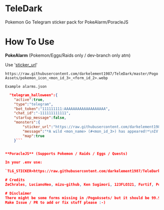 # TeleDark
Pokemon Go Telegram sticker pack for PokeAlarm/PoracleJS

# How To Use

**PokeAlarm** (Pokemon/Eggs/Raids only / dev-branch only atm)

Use '[sticker_url](https://pa.readthedocs.io/en/master/configuration/alarms/telegram.html#advanced-config)' 

`https://raw.githubusercontent.com/darkelement1987/TeleDark/master/PogoAssets/pokemon_icon_<mon_id_3>_<form_id_2>.webp`

`Example alarms.json`

```json
  "telegram_halloween":{
    "active":true,
    "type":"telegram",
    "bot_token":"111111111:AAAAAAAAAAAAAAAAAAA",
    "chat_id":"-111111111111",
    "startup_message":false,
    "monsters":{
        "sticker_url":"https://raw.githubusercontent.com/darkelement1987/TeleDark/master/PogoAssets/pokemon_icon_<mon_id_3>_<form_id_2>.webp",
        "message":"*A wild <mon_name> (#<mon_id_3>) has appeared!*\nIV: <iv>% / CP: <cp> / LVL: <mon_lvl>\nStats: (Att: <atk> / Def: <def> / Sta: <sta>)\n<address_eu> until <24h_time> (<time_left>).",
        "map":true
    }```


**PoracleJS** (Supports Pokemon / Raids / Eggs / Quests)

In your .env use:

`TLG_STICKER=https://raw.githubusercontent.com/darkelement1987/TeleDark/master/PogoAssets/`

# Credits 
ZeChrales, LucianoNeo, mizu-github, Ken Sugimori, 123FLO321, Furtif, PoracleJS & PokeAlarm team

# Disclaimer
There might be some forms missing in /PogoAssets/ but it should be 99.9% up to date.
Make Issue / PR to add or fix stuff please :-)
